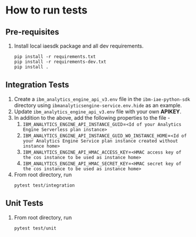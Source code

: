 # How to run tests

## Pre-requisites
1. Install local iaesdk package and all dev requirements.
    ```
    pip install -r requirements.txt
    pip install -r requirements-dev.txt
    pip install .
    ```

## Integration Tests

1. Create a `ibm_analytics_engine_api_v3.env` file in the `ibm-iae-python-sdk` directory using `ibmanalyticsengine-service.env.hide` as an example.
1. Update `ibm_analytics_engine_api_v3.env` file with your own **APIKEY**.
1. In addition to the above, add the following properties to the file - 
    1. `IBM_ANALYTICS_ENGINE_API_INSTANCE_GUID`=`<Id of your Analytics Engine Serverless plan instance>`
    1. `IBM_ANALYTICS_ENGINE_API_INSTANCE_GUID_WO_INSTANCE_HOME`=`<Id of your Analytics Engine Service plan instance created without instance home>`
    1. `IBM_ANALYTICS_ENGINE_API_HMAC_ACCESS_KEY`=`<HMAC access key of the cos instance to be used as instance home>`
    1. `IBM_ANALYTICS_ENGINE_API_HMAC_SECRET_KEY`=`<HMAC secret key of the cos instance to be used as instance home>`
1. From root directory, run
    ```
    pytest test/integration
    ```

## Unit Tests

1. From root directory, run
    ```
    pytest test/unit
    ```